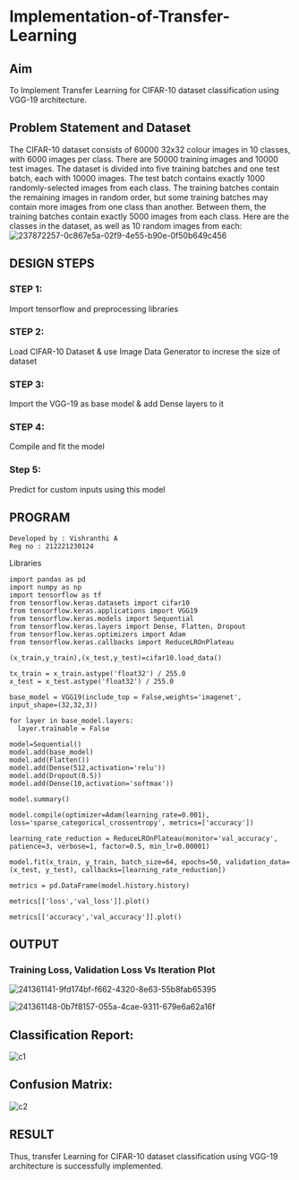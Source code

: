 # Implementation-of-Transfer-Learning
## Aim
To Implement Transfer Learning for CIFAR-10 dataset classification using VGG-19 architecture.

## Problem Statement and Dataset
The CIFAR-10 dataset consists of 60000 32x32 colour images in 10 classes, with 6000 images per class. There are 50000 training images and 10000 test images. The dataset is divided into five training batches and one test batch, each with 10000 images. The test batch contains exactly 1000 randomly-selected images from each class. The training batches contain the remaining images in random order, but some training batches may contain more images from one class than another. Between them, the training batches contain exactly 5000 images from each class.
Here are the classes in the dataset, as well as 10 random images from each:
![237872257-0c867e5a-02f9-4e55-b90e-0f50b649c456](https://github.com/MEENA155/Implementation-of-Transfer-Learning/assets/94677128/b40d4375-bf63-4df1-9b1f-ee21174e7e53)

## DESIGN STEPS
### STEP 1:
Import tensorflow and preprocessing libraries

### STEP 2:
Load CIFAR-10 Dataset & use Image Data Generator to increse the size of dataset

### STEP 3:
Import the VGG-19 as base model & add Dense layers to it

### STEP 4:
Compile and fit the model

### Step 5:
Predict for custom inputs using this model

## PROGRAM
```
Developed by : Vishranthi A
Reg no : 212221230124
```
Libraries
```
import pandas as pd
import numpy as np
import tensorflow as tf
from tensorflow.keras.datasets import cifar10
from tensorflow.keras.applications import VGG19
from tensorflow.keras.models import Sequential
from tensorflow.keras.layers import Dense, Flatten, Dropout
from tensorflow.keras.optimizers import Adam
from tensorflow.keras.callbacks import ReduceLROnPlateau

(x_train,y_train),(x_test,y_test)=cifar10.load_data()

tx_train = x_train.astype('float32') / 255.0
x_test = x_test.astype('float32') / 255.0

base_model = VGG19(include_top = False,weights='imagenet', input_shape=(32,32,3))

for layer in base_model.layers:
  layer.trainable = False
  
model=Sequential()
model.add(base_model)
model.add(Flatten())
model.add(Dense(512,activation='relu'))
model.add(Dropout(0.5))
model.add(Dense(10,activation='softmax'))

model.summary()

model.compile(optimizer=Adam(learning_rate=0.001), loss='sparse_categorical_crossentropy', metrics=['accuracy'])

learning_rate_reduction = ReduceLROnPlateau(monitor='val_accuracy', patience=3, verbose=1, factor=0.5, min_lr=0.00001)

model.fit(x_train, y_train, batch_size=64, epochs=50, validation_data=(x_test, y_test), callbacks=[learning_rate_reduction])

metrics = pd.DataFrame(model.history.history)

metrics[['loss','val_loss']].plot()

metrics[['accuracy','val_accuracy']].plot()

```





## OUTPUT
### Training Loss, Validation Loss Vs Iteration Plot


![241361141-9fd174bf-f662-4320-8e63-55b8fab65395](https://github.com/MEENA155/Implementation-of-Transfer-Learning/assets/94677128/1a33c375-21b0-4880-b30b-1cdecd910ede)





![241361148-0b7f8157-055a-4cae-9311-679e6a62a16f](https://github.com/MEENA155/Implementation-of-Transfer-Learning/assets/94677128/f80f091a-acd9-489e-b476-1aea73fccd51)
## Classification Report:
![c1](https://github.com/MEENA155/Implementation-of-Transfer-Learning/assets/94677128/f0dc463f-30b8-4c28-bf55-1d4822bf9aa6)
## Confusion Matrix:
![c2](https://github.com/MEENA155/Implementation-of-Transfer-Learning/assets/94677128/62412c54-9576-434e-83ad-7f9de116df24)


## RESULT
Thus, transfer Learning for CIFAR-10 dataset classification using VGG-19 architecture is successfully implemented.
